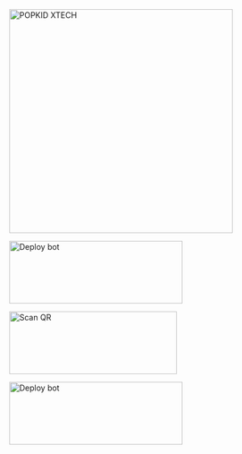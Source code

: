 <a href="https://whatsapp.com/channel/0029VadQrNI8KMqo79BiHr3l">
      <img alt="POPKID XTECH" height="400" src="https://files.catbox.moe/ialfpw.png" />
    </a>
  </div>
</div>

<a href="https://github.com/Popkiddevs/POPKID-XTECH/fork" target="blank"><img align="center" src="https://i.imgur.com/cxaSEWe.png" alt="Deploy bot" height="112" width="310" /></a>

</div>

<a href="https://popkid.vercel.app/"><img align="center" src="https://i.imgur.com/dzPTA6u.png" alt="Scan QR" height="112" width="300" /></a><br>

</div>

<a href="https://dashboard.heroku.com/new?button-url=https://github.com/Popkiddevs/POPKID-XTECH" target="blank"><img align="center" src="https://i.imgur.com/6rs61MY.png" alt="Deploy bot" height="112" width="310" /></a>
  <div>
